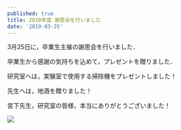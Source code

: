 ```yaml
---
published: true
title: 2018年度 謝恩会を行いました
date: '2019-03-25'
---
```

3月25日に，卒業生主催の謝恩会を行いました．

卒業生から感謝の気持ちを込めて，プレゼントを贈りました．

研究室へは，実験室で使用する掃除機をプレゼントしました！

先生へは，地酒を贈りました！

宮下先生，研究室の皆様，本当にありがとうございました！

![](https://lh3.googleusercontent.com/8T4UKadRDVRT7yjKXoxSJcSYfBsaUo-SxTAwgr6C-QtKFOD8oW16lBjc2eAx16j0IHbet2gXuTdwiT6Gh6YQBRooms7sRER_l2DlElgh1mvGQQAom7yMSfXZ8Z-W_2nhr4-m07cDNyl47MESA9JlfPDgsJCFjpc9_iPD9fvQTYkPNWumsqVzjdzEZ4i-VsT-srbZQ5vc0NbrR80JxNXlPvJRtsJWtnjuzC7DMQzqB-SEBrXNf8ikRpwGIOKiqOXmQ_zlZIqn8PhXitDeq3RenaRg1omoGXyfaS6xin6fWYZ42MsC8H0ouxPIV9QlarSgRlH1gW2V7pZKmBGMjZybvXKY6OYOVKUmV7oi7hmnRhwzy5_dtffFr8zvt9Vr66QmcP1TMPOdfnHvAd-iR-gvE3Dfj4khUPp5bX6XEtnZr6ulndGrHyZDnuw2YCZp3zn9_OUAgqGcmGLpN6bDLNzayIDXmqj_unmYz6kcD9htl6WJ-W-axF_hQpBZX9MZkHRWiLGmQYGDmBOeU1DomQD9nNAvZY-dYdYK1Qaka4j7pcZ_gnbA2oK5vxqc2DW9xSY0eZMeOOBIZoB_52wMUNWzqM176Q3yYp8xvYqgsCPWKczNF-JiDgIXL_9i3tFHIuTG0kJrBDLVfGX5BBjnq8cAmjTHylfx3eWYparpIVOnhsEZx2G9wiVfGldQNcy-kxNaj58gsFtOxB1FpBcW2iPPlIyb=w1419-h1064-no)

